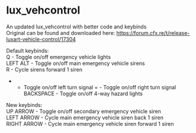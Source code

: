 # lux_vehcontrol
An updated lux_vehcontrol with better code and keybinds  
Original can be found and downloaded here: https://forum.cfx.re/t/release-luxart-vehicle-control/17304  
  
Default keybinds:  
Q - Toggle on/off emergency vehicle lights  
LEFT ALT - Toggle on/off main emergency vehicle sirens  
R - Cycle sirens forward 1 siren  
- - Toggle on/off left turn signal
= - Toggle on/off right turn signal
BACKSPACE - Toggle on/off 4-way hazard lights
  
New keybinds:  
UP ARROW - Toggle on/off secondary emergency vehicle siren  
LEFT ARROW - Cycle main emergency vehicle siren back 1 siren  
RIGHT ARROW - Cycle main emergency vehicle siren forward 1 siren  
